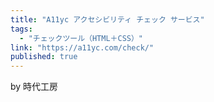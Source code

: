 ```yaml
---
title: "A11yc アクセシビリティ チェック サービス"
tags:
  - "チェックツール（HTML＋CSS）"
link: "https://a11yc.com/check/"
published: true
---
```


by 時代工房

